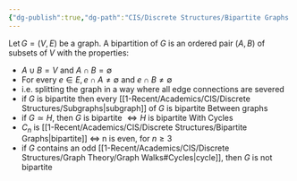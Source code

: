 ```yaml
---
{"dg-publish":true,"dg-path":"CIS/Discrete Structures/Bipartite Graphs.md","permalink":"/cis/discrete-structures/bipartite-graphs/","created":"2024-03-28T16:52:36.805-04:00","updated":"2025-07-08T10:47:55.282-04:00"}
---
```


$\operatorname{Let}G=(V,E)$ be a graph. A bipartition of $G$ is an ordered pair $(A,B)$ of subsets of $V$ with the properties:
- $A\cup B= V$ and $A\cap B= \emptyset$ 
- For every $e\in E, e\cap A\neq\emptyset$ and $e\cap B\neq\emptyset$
- i.e. splitting the graph in a way where all edge connections are severed
- if $G$ is bipartite then every [[1-Recent/Academics/CIS/Discrete Structures/Subgraphs\|subgraph]] of $G$ is bipartite
Between graphs  
- if $G \simeq H,$ then $G$ is bipartite $\iff H$ is bipartite
With Cycles
-  $C_{n}$ is [[1-Recent/Academics/CIS/Discrete Structures/Bipartite Graphs\|bipartite]] $\iff$ n is even, for $n\geq 3$
- if $G$ contains an odd [[1-Recent/Academics/CIS/Discrete Structures/Graph Theory/Graph Walks#Cycles\|cycle]], then $G$ is not bipartite